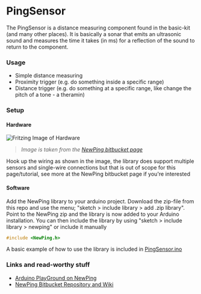 # PingSensor

The PingSensor is a distance measuring component found in the basic-kit (and many other places). It is basically a sonar that emits an ultrasonic sound and measures the time it takes (in ms) for a reflection of the sound to return to the component. 

### Usage

 * Simple distance measuring
 * Proximity trigger (e.g. do something inside a specific range)
 * Distance trigger (e.g. do something at a specific range, like change the pitch of a tone - a theramin)


### Setup
#### Hardware

![Fritzing Image of Hardware](https://bitbucket.org/repo/77M5o7/images/3028821470-1424201420-2wire_bb.png)
>*Image is taken from the [NewPing bitbucket page](https://bitbucket.org/teckel12/arduino-new-ping/wiki/Home)*

Hook up the wiring as shown in the image, the library does support multiple sensors and single-wire connections but that is out of scope for this page/tutorial, see more at the NewPing bitbucket page if you're interested

#### Software
Add the NewPing library to your arduino project. Download the zip-file from this repo and use the menu; "sketch > include library > add .zip library". Point to the NewPing zip and the library is now added to your Arduino installation. You can then include the library by using "sketch > include library > newping" or include it manually
```c
#include <NewPing.h>
```
A basic example of how to use the library is included in [PingSensor.ino](PingSensor.ino)

### Links and read-worthy stuff
* [Arduino PlayGround on NewPing](http://playground.arduino.cc/Code/NewPing)
* [NewPing Bitbucket Repository and Wiki](https://bitbucket.org/teckel12/arduino-new-ping/wiki/Home)